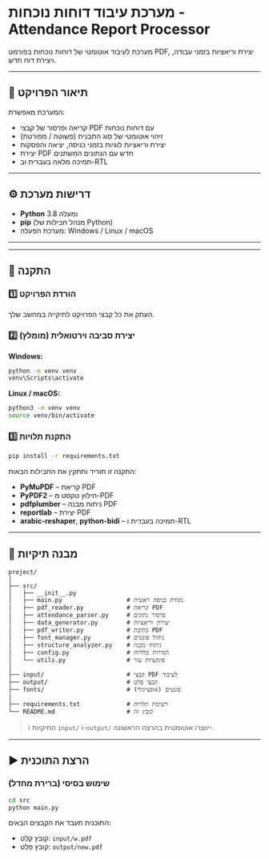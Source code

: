 # מערכת עיבוד דוחות נוכחות - Attendance Report Processor

מערכת לעיבוד אוטומטי של דוחות נוכחות בפורמט PDF, יצירת וריאציות בזמני עבודה, ויצירת דוח חדש.

---

## 🧾 תיאור הפרויקט
המערכת מאפשרת:
- קריאה ופרסור של קבצי PDF עם דוחות נוכחות  
- זיהוי אוטומטי של סוג התבנית (פשוטה / מפורטת)  
- יצירת וריאציות לוגיות בזמני כניסה, יציאה והפסקות  
- יצירת PDF חדש עם הנתונים המשתנים  
- תמיכה מלאה בעברית וב-RTL  

---

## ⚙️ דרישות מערכת
- **Python** 3.8 ומעלה  
- **pip** (מנהל חבילות של Python)  
- מערכת הפעלה: Windows / Linux / macOS  

---
---

## 🧩 התקנה

### 1️⃣ הורדת הפרויקט  
העתק את כל קבצי הפרויקט לתיקייה במחשב שלך.

### 2️⃣ יצירת סביבה וירטואלית (מומלץ)

**Windows:**
```bash
python -m venv venv
venv\Scripts\activate
````

**Linux / macOS:**

```bash
python3 -m venv venv
source venv/bin/activate
```

### 3️⃣ התקנת תלויות

```bash
pip install -r requirements.txt
```

התקנה זו תוריד ותתקין את החבילות הבאות:

* **PyMuPDF** – קריאת PDF
* **PyPDF2** – חילוץ טקסט מ-PDF
* **pdfplumber** – ניתוח מבנה PDF
* **reportlab** – יצירת PDF
* **arabic-reshaper**, **python-bidi** – תמיכה בעברית ו-RTL

---

## 📁 מבנה תיקיות

```
project/
│
├── src/
│   ├── __init__.py
│   ├── main.py                  # נקודת כניסה ראשית
│   ├── pdf_reader.py            # קריאת PDF
│   ├── attendance_parser.py     # פרסור נתונים
│   ├── data_generator.py        # יצירת וריאציות
│   ├── pdf_writer.py            # כתיבת PDF
│   ├── font_manager.py          # ניהול פונטים
│   ├── structure_analyzer.py    # ניתוח מבנה
│   ├── config.py                # הגדרות כלליות
│   └── utils.py                 # פונקציות עזר
│
├── input/                       # קבצי PDF לעיבוד
├── output/                      # קבצי פלט
├── fonts/                       # פונטים (אופציונלי)
│
├── requirements.txt             # רשימת תלויות
└── README.md                    # קובץ זה
```

> ℹ️ התיקיות `input/` ו-`output/` ייווצרו אוטומטית בהרצה הראשונה.

---

## ▶️ הרצת התוכנית

### שימוש בסיסי (ברירת מחדל)

```bash
cd src
python main.py
```

התוכנית תעבד את הקבצים הבאים:

* קובץ קלט: `input/w.pdf`
* קובץ פלט: `output/new.pdf`

```
```
